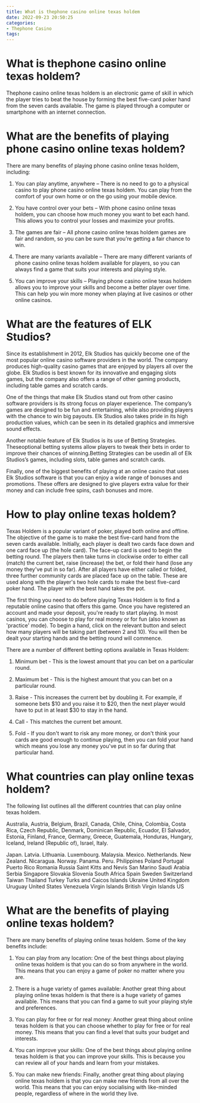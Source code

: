 ```yaml
---
title: What is thephone casino online texas holdem
date: 2022-09-23 20:50:25
categories:
- Thephone Casino
tags:
---
```



#  What is thephone casino online texas holdem?

Thephone casino online texas holdem is an electronic game of skill in which the player tries to beat the house by forming the best five-card poker hand from the seven cards available. The game is played through a computer or smartphone with an internet connection.

# What are the benefits of playing phone casino online texas holdem?

There are many benefits of playing phone casino online texas holdem, including:

1. You can play anytime, anywhere – There is no need to go to a physical casino to play phone casino online texas holdem. You can play from the comfort of your own home or on the go using your mobile device.

2. You have control over your bets – With phone casino online texas holdem, you can choose how much money you want to bet each hand. This allows you to control your losses and maximize your profits.

3. The games are fair – All phone casino online texas holdem games are fair and random, so you can be sure that you’re getting a fair chance to win.

4. There are many variants available – There are many different variants of phone casino online texas holdem available for players, so you can always find a game that suits your interests and playing style.

5. You can improve your skills – Playing phone casino online texas holdem allows you to improve your skills and become a better player over time. This can help you win more money when playing at live casinos or other online casinos.

#  What are the features of ELK Studios?

Since its establishment in 2012, Elk Studios has quickly become one of the most popular online casino software providers in the world. The company produces high-quality casino games that are enjoyed by players all over the globe. Elk Studios is best known for its innovative and engaging slots games, but the company also offers a range of other gaming products, including table games and scratch cards.

One of the things that make Elk Studios stand out from other casino software providers is its strong focus on player experience. The company’s games are designed to be fun and entertaining, while also providing players with the chance to win big payouts. Elk Studios also takes pride in its high production values, which can be seen in its detailed graphics and immersive sound effects.

Another notable feature of Elk Studios is its use of Betting Strategies. Theseoptional betting systems allow players to tweak their bets in order to improve their chances of winning.Betting Strategies can be usedin all of Elk Studios’s games, including slots, table games and scratch cards.

Finally, one of the biggest benefits of playing at an online casino that uses Elk Studios software is that you can enjoy a wide range of bonuses and promotions. These offers are designed to give players extra value for their money and can include free spins, cash bonuses and more.

#  How to play online texas holdem?

Texas Holdem is a popular variant of poker, played both online and offline. The objective of the game is to make the best five-card hand from the seven cards available. Initially, each player is dealt two cards face down and one card face up (the hole card). The face-up card is used to begin the betting round. The players then take turns in clockwise order to either call (match) the current bet, raise (increase) the bet, or fold their hand (lose any money they've put in so far). After all players have either called or folded, three further community cards are placed face up on the table. These are used along with the player's two hole cards to make the best five-card poker hand. The player with the best hand takes the pot.

The first thing you need to do before playing Texas Holdem is to find a reputable online casino that offers this game. Once you have registered an account and made your deposit, you're ready to start playing. In most casinos, you can choose to play for real money or for fun (also known as 'practice' mode). To begin a hand, click on the relevant button and select how many players will be taking part (between 2 and 10). You will then be dealt your starting hands and the betting round will commence.

There are a number of different betting options available in Texas Holdem:

1. Minimum bet - This is the lowest amount that you can bet on a particular round.

2. Maximum bet - This is the highest amount that you can bet on a particular round.

3. Raise - This increases the current bet by doubling it. For example, if someone bets $10 and you raise it to $20, then the next player would have to put in at least $30 to stay in the hand.

4. Call - This matches the current bet amount.

5. Fold - If you don't want to risk any more money, or don't think your cards are good enough to continue playing, then you can fold your hand which means you lose any money you've put in so far during that particular hand.

#  What countries can play online texas holdem?

The following list outlines all the different countries that can play online texas holdem.

Australia, Austria, Belgium, Brazil, Canada, Chile, China, Colombia, Costa Rica, Czech Republic, Denmark, Dominican Republic, Ecuador, El Salvador, Estonia, Finland, France, Germany, Greece, Guatemala, Honduras, Hungary, Iceland, Ireland (Republic of), Israel, Italy.

Japan. Latvia. Lithuania. Luxembourg. Malaysia. Mexico. Netherlands. New Zealand. Nicaragua. Norway. Panama. Peru. Philippines Poland Portugal Puerto Rico Romania Russia Saint Kitts and Nevis San Marino Saudi Arabia Serbia Singapore Slovakia Slovenia South Africa Spain Sweden Switzerland Taiwan Thailand Turkey Turks and Caicos Islands Ukraine United Kingdom Uruguay United States Venezuela Virgin Islands British Virgin Islands US

#  What are the benefits of playing online texas holdem?

There are many benefits of playing online texas holdem. Some of the key benefits include:

1. You can play from any location: One of the best things about playing online texas holdem is that you can do so from anywhere in the world. This means that you can enjoy a game of poker no matter where you are.

2. There is a huge variety of games available: Another great thing about playing online texas holdem is that there is a huge variety of games available. This means that you can find a game to suit your playing style and preferences.

3. You can play for free or for real money: Another great thing about online texas holdem is that you can choose whether to play for free or for real money. This means that you can find a level that suits your budget and interests.

4. You can improve your skills: One of the best things about playing online texas holdem is that you can improve your skills. This is because you can review all of your hands and learn from your mistakes.

5. You can make new friends: Finally, another great thing about playing online texas holdem is that you can make new friends from all over the world. This means that you can enjoy socialising with like-minded people, regardless of where in the world they live.